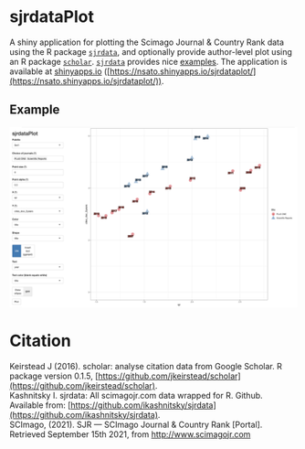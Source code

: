 # sjrdataPlot
A shiny application for plotting the Scimago Journal & Country Rank data using the R package [`sjrdata`](https://github.com/ikashnitsky/sjrdata), and optionally provide author-level plot using an R package [`scholar`](https://github.com/jkeirstead/scholar). [`sjrdata`](https://github.com/ikashnitsky/sjrdata) provides nice [examples](https://ikashnitsky.github.io/2018/sjrdata-package/). The application is available at [shinyapps.io](https://www.shinyapps.io/) ([https://nsato.shinyapps.io/sjrdataplot/](https://nsato.shinyapps.io/sjrdataplot/)). 

## Example
![example](example.png "example")

# Citation
Keirstead J (2016). scholar: analyse citation data from Google Scholar. R package version 0.1.5, [https://github.com/jkeirstead/scholar](https://github.com/jkeirstead/scholar).  
Kashnitsky I. sjrdata: All scimagojr.com data wrapped for R. Github. Available from: [https://github.com/ikashnitsky/sjrdata](https://github.com/ikashnitsky/sjrdata).  
SCImago, (2021). SJR — SCImago Journal & Country Rank [Portal]. Retrieved September 15th 2021, from http://www.scimagojr.com  

